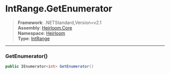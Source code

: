# IntRange.GetEnumerator

> **Framework**: .NETStandard,Version=v2.1  
> **Assembly**: [Heirloom.Core][0]  
> **Namespace**: [Heirloom][0]  
> **Type**: [IntRange][1]

--------------------------------------------------------------------------------

### GetEnumerator()

```cs
public IEnumerator<int> GetEnumerator()
```

[0]: ../Heirloom.Core.md
[1]: Heirloom.IntRange.md
